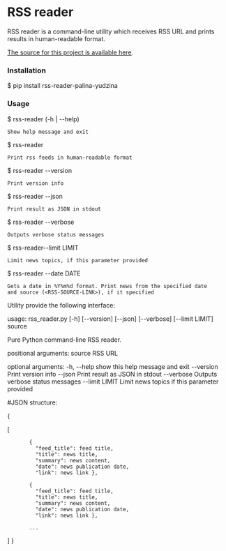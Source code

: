 # RSS reader
RSS reader is a command-line utility which receives RSS URL and prints results in human-readable
format.

[The source for this project is available here](https://github.com/PolinaYud/Final-Task).


### Installation
$ pip install rss-reader-palina-yudzina

### Usage
$ rss-reader (-h | --help)

    Show help message and exit

$ rss-reader <RSS-SOURCE-LINK>

    Print rss feeds in human-readable format

$ rss-reader --version

    Print version info

$ rss-reader --json

    Print result as JSON in stdout

$ rss-reader --verbose

    Outputs verbose status messages
    
$ rss-reader--limit LIMIT

    Limit news topics, if this parameter provided

$ rss-reader --date DATE

    Gets a date in %Y%m%d format. Print news from the specified date
    and source (<RSS-SOURCE-LINK>), if it specified

    

Utility provide the following interface:

usage: rss_reader.py [-h] [--version] [--json] [--verbose] [--limit LIMIT] source

Pure Python command-line RSS reader.

positional arguments:
  source         RSS URL

optional arguments:
  -h, --help     show this help message and exit
  --version      Print version info
  --json         Print result as JSON in stdout
  --verbose      Outputs verbose status messages
  --limit LIMIT  Limit news topics if this parameter provided

#JSON structure:

{

 [
 
           {      
             "feed_title": feed title,                         
             "title": news title,
             "summary": news content,
             "date": news publication date,
             "link": news link },
           
           {  
             "feed_title": feed title,             
             "title": news title,
             "summary": news content,
             "date": news publication date,
             "link": news link },

           ...
         
 ]
}
